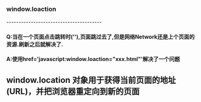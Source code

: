 <h3>window.loaction</h3>
---------------------------------------
<h4>Q:当在一个页面点击跳转时('<a href="/xxx.html"></a>'),页面跳过去了,但是网络Network还是上个页面的资源.刷新之后就解决了.</h4>

<h4>A:使用href='javascript:window.loaction="xxx.html"'解决了一个问题</h4>

<strong>window.location 对象用于获得当前页面的地址 (URL)，并把浏览器重定向到新的页面</strong>
---------------------------------------

